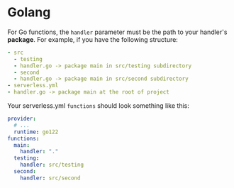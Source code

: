 # Golang

For Go functions, the `handler` parameter must be the path to your handler's **package**. For example, if you have the following structure:

```yml
- src
  - testing
  - handler.go -> package main in src/testing subdirectory
  - second
  - handler.go -> package main in src/second subdirectory
- serverless.yml
- handler.go -> package main at the root of project
```

Your serverless.yml `functions` should look something like this:

```yml
provider:
  # ...
  runtime: go122
functions:
  main:
    handler: "."
  testing:
    handler: src/testing
  second:
    handler: src/second
```
